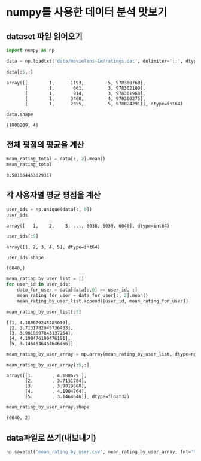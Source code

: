 # numpy를 사용한 데이터 분석 맛보기

## dataset 파일 읽어오기


```python
import numpy as np
```


```python
data = np.loadtxt('data/movielens-1m/ratings.dat', delimiter='::', dtype=np.int64)
```


```python
data[:5,:]
```




    array([[        1,      1193,         5, 978300760],
           [        1,       661,         3, 978302109],
           [        1,       914,         3, 978301968],
           [        1,      3408,         4, 978300275],
           [        1,      2355,         5, 978824291]], dtype=int64)




```python
data.shape
```




    (1000209, 4)



## 전체 평점의 평균을 계산


```python
mean_rating_total = data[:, 2].mean()
mean_rating_total
```




    3.581564453029317



## 각 사용자별 평균 평점을 계산


```python
user_ids = np.unique(data[:, 0])
user_ids
```




    array([   1,    2,    3, ..., 6038, 6039, 6040], dtype=int64)




```python
user_ids[:5]
```




    array([1, 2, 3, 4, 5], dtype=int64)




```python
user_ids.shape
```




    (6040,)




```python
mean_rating_by_user_list = []
for user_id in user_ids:
    data_for_user = data[data[:,0] == user_id, :]
    mean_rating_for_user = data_for_user[:, 2].mean()
    mean_rating_by_user_list.append([user_id, mean_rating_for_user])
```


```python
mean_rating_by_user_list[:5]
```




    [[1, 4.188679245283019],
     [2, 3.7131782945736433],
     [3, 3.9019607843137254],
     [4, 4.190476190476191],
     [5, 3.1464646464646466]]




```python
mean_rating_by_user_array = np.array(mean_rating_by_user_list, dtype=np.float32)
```


```python
mean_rating_by_user_array[:5,:]
```




    array([[1.       , 4.188679 ],
           [2.       , 3.7131784],
           [3.       , 3.9019608],
           [4.       , 4.1904764],
           [5.       , 3.1464646]], dtype=float32)




```python
mean_rating_by_user_array.shape
```




    (6040, 2)



## data파일로 쓰기(내보내기)


```python
np.savetxt('mean_rating_by_user.csv', mean_rating_by_user_array, fmt='%.3f', delimiter=',')
```
